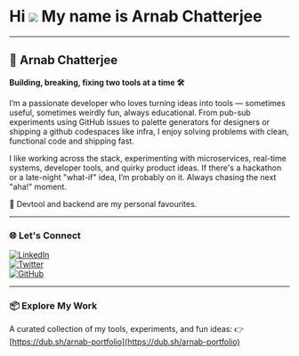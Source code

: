 # Hi ![](https://user-images.githubusercontent.com/18350557/176309783-0785949b-9127-417c-8b55-ab5a4333674e.gif) My name is Arnab Chatterjee
---

## 🚀 Arnab Chatterjee  
**Building, breaking, fixing two tools at a time 🛠️**

I’m a passionate developer who loves turning ideas into tools — sometimes useful, sometimes weirdly fun, always educational. From pub-sub experiments using GitHub issues to palette generators for designers or shipping a github codespaces like infra, I enjoy solving problems with clean, functional code and shipping fast.

I like working across the stack, experimenting with microservices, real-time systems, developer tools, and quirky product ideas. If there's a hackathon or a late-night "what-if" idea, I’m probably on it. Always chasing the next "aha!" moment.

🔧 Devtool and backend are my personal favourites.

---

### 🌐 Let's Connect

[![LinkedIn](https://img.shields.io/badge/LinkedIn-Profile-blue?style=flat-square&logo=linkedin)](https://www.linkedin.com/in/arnab-chatterjee-905ab3219/)  
[![Twitter](https://img.shields.io/badge/Twitter-@arnabch20k-1DA1F2?style=flat-square&logo=twitter)](https://twitter.com/arnabch20k)  
[![GitHub](https://img.shields.io/badge/GitHub-@ArnabChatterjee20k-black?style=flat-square&logo=github)](https://github.com/ArnabChatterjee20k)  

---

### 📦 Explore My Work

A curated collection of my tools, experiments, and fun ideas:
👉 [https://dub.sh/arnab-portfolio](https://dub.sh/arnab-portfolio)
